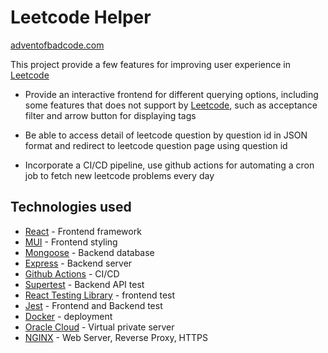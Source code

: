 # Leetcode Helper

[adventofbadcode.com](https://adventofbadcode.com)

This project provide a few features for improving user experience in [Leetcode](https://leetcode.com/)

- Provide an interactive frontend for different querying options, including some features that does not support by [Leetcode](https://leetcode.com/), such as acceptance filter and arrow button for displaying tags

- Be able to access detail of leetcode question by question id in JSON format and redirect to leetcode question page using question id

- Incorporate a CI/CD pipeline, use github actions for automating a cron job to fetch new leetcode problems every day

## Technologies used

* [React](https://zh-hant.reactjs.org/) - Frontend framework
* [MUI](https://mui.com/) - Frontend styling
* [Mongoose](https://mongoosejs.com/) - Backend database
* [Express](https://expressjs.com/) - Backend server
* [Github Actions](https://github.com/features/actions) - CI/CD
* [Supertest](https://github.com/visionmedia/supertest) - Backend API test
* [React Testing Library](https://testing-library.com/docs/react-testing-library/intro/) - frontend test
* [Jest](https://jestjs.io/) - Frontend and Backend test
* [Docker](https://www.docker.com/) - deployment
* [Oracle Cloud](https://www.oracle.com/cloud/) - Virtual private server
* [NGINX](https://nginx.org/en/) - Web Server, Reverse Proxy, HTTPS

